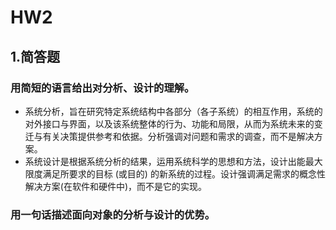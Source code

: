 # HW2

## 1.简答题
### 用简短的语言给出对分析、设计的理解。
- 系统分析，旨在研究特定系统结构中各部分（各子系统）的相互作用，系统的对外接口与界面，以及该系统整体的行为、功能和局限，从而为系统未来的变迁与有关决策提供参考和依据。分析强调对问题和需求的调查，而不是解决方案。
- 系统设计是根据系统分析的结果，运用系统科学的思想和方法，设计出能最大限度满足所要求的目标 (或目的) 的新系统的过程。设计强调满足需求的概念性解决方案(在软件和硬件中)，而不是它的实现。

### 用一句话描述面向对象的分析与设计的优势。

